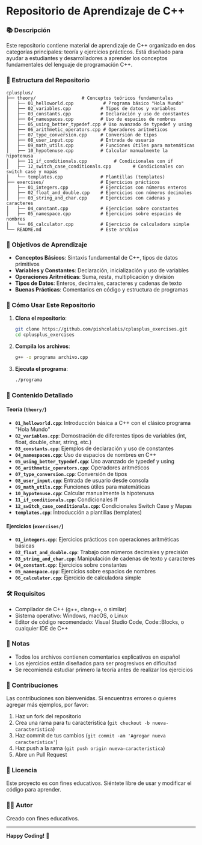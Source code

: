 # Repositorio de Aprendizaje de C++

### 📚 Descripción

Este repositorio contiene material de aprendizaje de C++ organizado en dos categorías principales: teoría y ejercicios prácticos. Está diseñado para ayudar a estudiantes y desarrolladores a aprender los conceptos fundamentales del lenguaje de programación C++.

### 📁 Estructura del Repositorio

```
cplusplus/
├── theory/                 # Conceptos teóricos fundamentales
│   ├── 01_helloworld.cpp           # Programa básico "Hola Mundo"
│   ├── 02_variables.cpp           # Tipos de datos y variables
│   ├── 03_constants.cpp           # Declaración y uso de constantes
│   ├── 04_namespaces.cpp          # Uso de espacios de nombres
│   ├── 05_using_better_typedef.cpp # Uso avanzado de typedef y using
│   ├── 06_arithmetic_operators.cpp # Operadores aritméticos
│   ├── 07_type_conversion.cpp     # Conversión de tipos
│   ├── 08_user_input.cpp          # Entrada de usuario
│   ├── 09_math_utils.cpp          # Funciones útiles para matemáticas
│   ├── 10_hypotenuse.cpp          # Calcular manualmente la hipotenusa
│   ├── 11_if_conditionals.cpp          # Condicionales con if
│   ├── 12_switch_case_conditionals.cpp        # Condicionales con switch case y mapas
│   └── templates.cpp              # Plantillas (templates)
├── exercises/                     # Ejercicios prácticos
│   ├── 01_integers.cpp            # Ejercicios con números enteros
│   ├── 02_float_and_double.cpp    # Ejercicios con números decimales
│   ├── 03_string_and_char.cpp     # Ejercicios con cadenas y caracteres
│   ├── 04_constant.cpp            # Ejercicios sobre constantes
│   ├── 05_namespace.cpp           # Ejercicios sobre espacios de nombres
│   └── 06_calculator.cpp          # Ejercicio de calculadora simple
└── README.md                      # Este archivo
```

### 🎯 Objetivos de Aprendizaje

- **Conceptos Básicos**: Sintaxis fundamental de C++, tipos de datos primitivos
- **Variables y Constantes**: Declaración, inicialización y uso de variables
- **Operaciones Aritméticas**: Suma, resta, multiplicación y división
- **Tipos de Datos**: Enteros, decimales, caracteres y cadenas de texto
- **Buenas Prácticas**: Comentarios en código y estructura de programas

### 🚀 Cómo Usar Este Repositorio

1. **Clona el repositorio**:

   ```bash
   git clone https://github.com/pishcolabis/cplusplus_exercises.git
   cd cplusplus_exercises
   ```
2. **Compila los archivos**:

   ```bash
   g++ -o programa archivo.cpp
   ```
3. **Ejecuta el programa**:

   ```bash
   ./programa
   ```

### 📖 Contenido Detallado

#### Teoría (`theory/`)

- **`01_helloworld.cpp`**: Introducción básica a C++ con el clásico programa "Hola Mundo"
- **`02_variables.cpp`**: Demostración de diferentes tipos de variables (int, float, double, char, string, etc.)
- **`03_constants.cpp`**: Ejemplos de declaración y uso de constantes
- **`04_namespaces.cpp`**: Uso de espacios de nombres en C++
- **`05_using_better_typedef.cpp`**: Uso avanzado de typedef y using
- **`06_arithmetic_operators.cpp`**: Operadores aritméticos
- **`07_type_conversion.cpp`**: Conversión de tipos
- **`08_user_input.cpp`**: Entrada de usuario desde consola
- **`09_math_utils.cpp`**: Funciones útiles para matemáticas
- **`10_hypotenuse.cpp`**: Calcular manualmente la hipotenusa
- **`11_if_conditionals.cpp`**: Condicionales If
- **`12_switch_case_conditionals.cpp`**: Condicionales Switch Case y Mapas
- **`templates.cpp`**: Introducción a plantillas (templates)

#### Ejercicios (`exercises/`)

- **`01_integers.cpp`**: Ejercicios prácticos con operaciones aritméticas básicas
- **`02_float_and_double.cpp`**: Trabajo con números decimales y precisión
- **`03_string_and_char.cpp`**: Manipulación de cadenas de texto y caracteres
- **`04_constant.cpp`**: Ejercicios sobre constantes
- **`05_namespace.cpp`**: Ejercicios sobre espacios de nombres
- **`06_calculator.cpp`**: Ejercicio de calculadora simple

### 🛠️ Requisitos

- Compilador de C++ (g++, clang++, o similar)
- Sistema operativo: Windows, macOS, o Linux
- Editor de código recomendado: Visual Studio Code, Code::Blocks, o cualquier IDE de C++

### 📝 Notas

- Todos los archivos contienen comentarios explicativos en español
- Los ejercicios están diseñados para ser progresivos en dificultad
- Se recomienda estudiar primero la teoría antes de realizar los ejercicios

### 🤝 Contribuciones

Las contribuciones son bienvenidas. Si encuentras errores o quieres agregar más ejemplos, por favor:

1. Haz un fork del repositorio
2. Crea una rama para tu característica (`git checkout -b nueva-caracteristica`)
3. Haz commit de tus cambios (`git commit -am 'Agregar nueva característica'`)
4. Haz push a la rama (`git push origin nueva-caracteristica`)
5. Abre un Pull Request

### 📄 Licencia

Este proyecto es con fines educativos. Siéntete libre de usar y modificar el código para aprender.

### 👨‍💻 Autor

Creado con fines educativos.

---

**Happy Coding!** 🚀